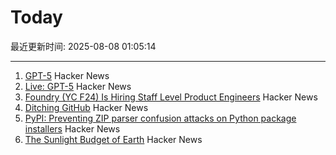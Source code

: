 # Today

最近更新时间: 2025-08-08 01:05:14

--- 
1. [GPT-5](http://openai.com/gpt-5) Hacker News
2. [Live: GPT-5](https://www.youtube.com/watch?v=0Uu_VJeVVfo) Hacker News
3. [Foundry (YC F24) Is Hiring Staff Level Product Engineers](https://www.ycombinator.com/companies/foundry/jobs/jwdYx6v-founding-product-engineer) Hacker News
4. [Ditching GitHub](https://tomscii.sig7.se/2024/01/Ditching-GitHub) Hacker News
5. [PyPI: Preventing ZIP parser confusion attacks on Python package installers](https://blog.pypi.org/posts/2025-08-07-wheel-archive-confusion-attacks/) Hacker News
6. [The Sunlight Budget of Earth](https://www.asimov.press/p/sunlight-budget) Hacker News
